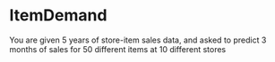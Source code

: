 # ItemDemand
You are given 5 years of store-item sales data, and asked to predict 3 months of sales for 50 different items at 10 different stores

